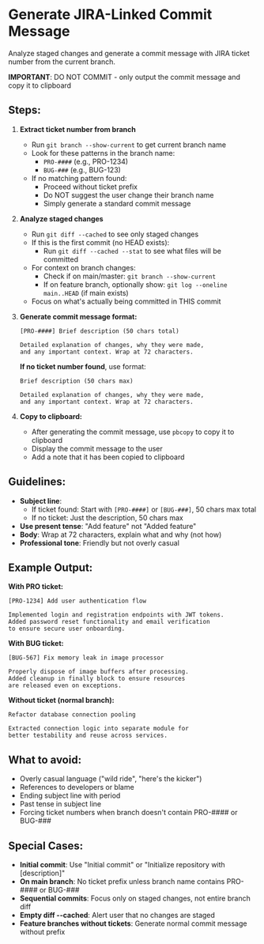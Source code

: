 # Generate JIRA-Linked Commit Message

Analyze staged changes and generate a commit message with JIRA ticket number from the current branch.

**IMPORTANT**: DO NOT COMMIT - only output the commit message and copy it to clipboard

## Steps:

1. **Extract ticket number from branch**
   - Run `git branch --show-current` to get current branch name
   - Look for these patterns in the branch name:
     - `PRO-####` (e.g., PRO-1234)
     - `BUG-###` (e.g., BUG-123)
   - If no matching pattern found:
     - Proceed without ticket prefix
     - Do NOT suggest the user change their branch name
     - Simply generate a standard commit message

2. **Analyze staged changes**
   - Run `git diff --cached` to see only staged changes
   - If this is the first commit (no HEAD exists):
     - Run `git diff --cached --stat` to see what files will be committed
   - For context on branch changes:
     - Check if on main/master: `git branch --show-current`
     - If on feature branch, optionally show: `git log --oneline main..HEAD` (if main exists)
   - Focus on what's actually being committed in THIS commit

3. **Generate commit message format:**
   ```
   [PRO-####] Brief description (50 chars total)

   Detailed explanation of changes, why they were made,
   and any important context. Wrap at 72 characters.
   ```
   
   **If no ticket number found**, use format:
   ```
   Brief description (50 chars max)

   Detailed explanation of changes, why they were made,
   and any important context. Wrap at 72 characters.
   ```

4. **Copy to clipboard:**
   - After generating the commit message, use `pbcopy` to copy it to clipboard
   - Display the commit message to the user
   - Add a note that it has been copied to clipboard

## Guidelines:
- **Subject line**: 
  - If ticket found: Start with `[PRO-####]` or `[BUG-###]`, 50 chars max total
  - If no ticket: Just the description, 50 chars max
- **Use present tense**: "Add feature" not "Added feature"
- **Body**: Wrap at 72 characters, explain what and why (not how)
- **Professional tone**: Friendly but not overly casual

## Example Output:

**With PRO ticket:**
```
[PRO-1234] Add user authentication flow

Implemented login and registration endpoints with JWT tokens.
Added password reset functionality and email verification
to ensure secure user onboarding.
```

**With BUG ticket:**
```
[BUG-567] Fix memory leak in image processor

Properly dispose of image buffers after processing.
Added cleanup in finally block to ensure resources
are released even on exceptions.
```

**Without ticket (normal branch):**
```
Refactor database connection pooling

Extracted connection logic into separate module for
better testability and reuse across services.
```

## What to avoid:
- Overly casual language ("wild ride", "here's the kicker")
- References to developers or blame
- Ending subject line with period
- Past tense in subject line
- Forcing ticket numbers when branch doesn't contain PRO-#### or BUG-###

## Special Cases:
- **Initial commit**: Use "Initial commit" or "Initialize repository with [description]"
- **On main branch**: No ticket prefix unless branch name contains PRO-#### or BUG-###
- **Sequential commits**: Focus only on staged changes, not entire branch diff
- **Empty diff --cached**: Alert user that no changes are staged
- **Feature branches without tickets**: Generate normal commit message without prefix